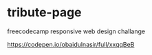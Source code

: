 # tribute-page
freecodecamp responsive web design challange

https://codepen.io/obaidulnasir/full/xxqqBeB
